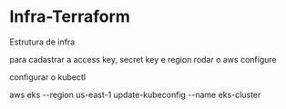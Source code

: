 # Infra-Terraform
Estrutura de infra 


para cadastrar a access key, secret key e region
rodar o aws configure

configurar o kubectl

aws eks --region us-east-1 update-kubeconfig --name eks-cluster









